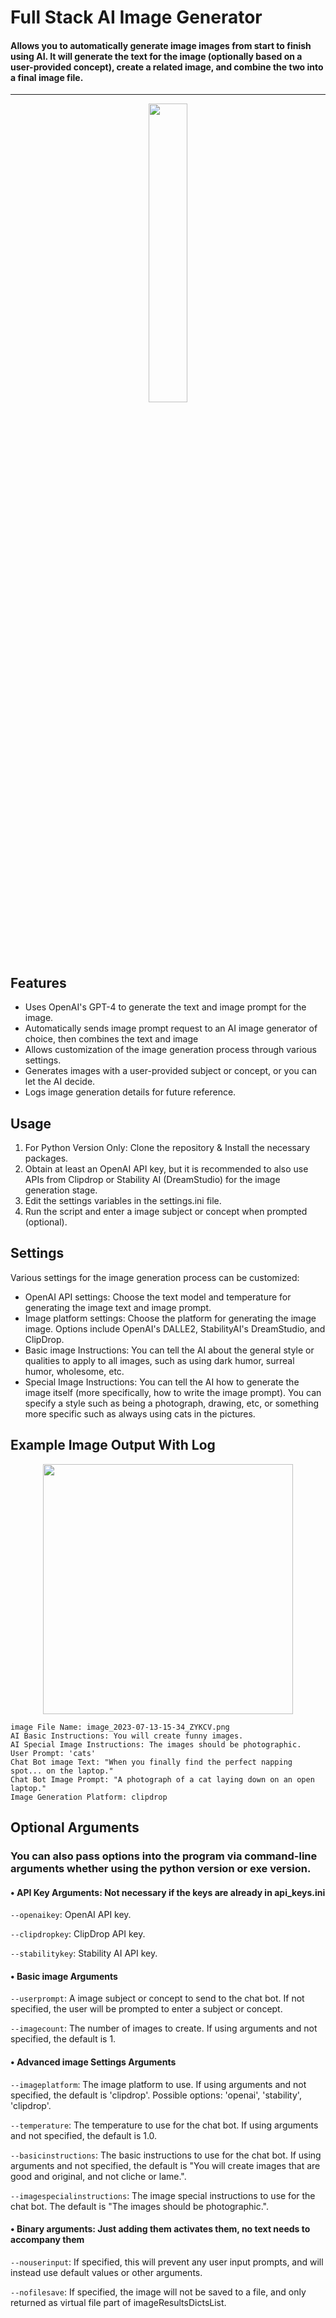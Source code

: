 # Full Stack AI Image Generator

#### Allows you to automatically generate image images from start to finish using AI. It will generate the text for the image (optionally based on a user-provided concept), create a related image, and combine the two into a final image file.
----------------------
<p align="center"><img src="https://a.ppy.sh/19637339?1687647975.jpeg" width=35%></p>

## Features

- Uses OpenAI's GPT-4 to generate the text and image prompt for the image.
- Automatically sends image prompt request to an AI image generator of choice, then combines the text and image
- Allows customization of the image generation process through various settings.
- Generates images with a user-provided subject or concept, or you can let the AI decide.
- Logs image generation details for future reference.

## Usage

1. For Python Version Only: Clone the repository & Install the necessary packages.
2. Obtain at least an OpenAI API key, but it is recommended to also use APIs from Clipdrop or Stability AI (DreamStudio) for the image generation stage.
3. Edit the settings variables in the settings.ini file.
4. Run the script and enter a image subject or concept when prompted (optional).

## Settings

Various settings for the image generation process can be customized:

- OpenAI API settings: Choose the text model and temperature for generating the image text and image prompt.
- Image platform settings: Choose the platform for generating the image image. Options include OpenAI's DALLE2, StabilityAI's DreamStudio, and ClipDrop.
- Basic image Instructions: You can tell the AI about the general style or qualities to apply to all images, such as using dark humor, surreal humor, wholesome, etc. 
- Special Image Instructions: You can tell the AI how to generate the image itself (more specifically,  how to write the image prompt). You can specify a style such as being a photograph, drawing, etc, or something more specific such as always using cats in the pictures.

## Example Image Output With Log
<p align="center"><img src="https://github.com/ThioJoe/Full-Stack-AI-Meme-Generator/assets/12518330/6400c973-f7af-45ed-a6ad-c062c2be0b64" width="400"></p>

```
image File Name: image_2023-07-13-15-34_ZYKCV.png
AI Basic Instructions: You will create funny images.
AI Special Image Instructions: The images should be photographic.
User Prompt: 'cats'
Chat Bot image Text: "When you finally find the perfect napping spot... on the laptop."
Chat Bot Image Prompt: "A photograph of a cat laying down on an open laptop."
Image Generation Platform: clipdrop
```

## Optional Arguments
### You can also pass options into the program via command-line arguments whether using the python version or exe version.

#### • API Key Arguments: Not necessary if the keys are already in api_keys.ini
`--openaikey`: OpenAI API key.

`--clipdropkey`: ClipDrop API key.

`--stabilitykey`: Stability AI API key.

#### • Basic image Arguments

`--userprompt`: A image subject or concept to send to the chat bot. If not specified, the user will be prompted to enter a subject or concept.

`--imagecount`: The number of images to create. If using arguments and not specified, the default is 1.

#### • Advanced image Settings Arguments

`--imageplatform`: The image platform to use. If using arguments and not specified, the default is 'clipdrop'. Possible options: 'openai', 'stability', 'clipdrop'.

`--temperature`: The temperature to use for the chat bot. If using arguments and not specified, the default is 1.0.

`--basicinstructions`: The basic instructions to use for the chat bot. If using arguments and not specified, the default is "You will create images that are good and original, and not cliche or lame.".

`--imagespecialinstructions`: The image special instructions to use for the chat bot. The default is "The images should be photographic.".

#### • Binary arguments: Just adding them activates them, no text needs to accompany them

`--nouserinput`: If specified, this will prevent any user input prompts, and will instead use default values or other arguments.

`--nofilesave`: If specified, the image will not be saved to a file, and only returned as virtual file part of imageResultsDictsList.
